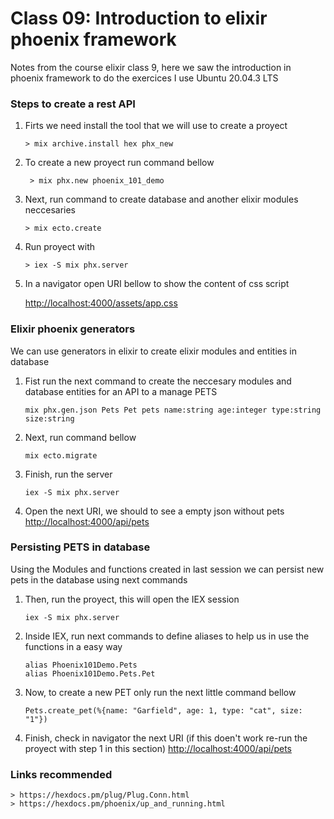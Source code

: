 # Class 09: Introduction to elixir phoenix framework

Notes from the course elixir class 9, here we saw the introduction in phoenix framework 
to do the exercices I use Ubuntu 20.04.3 LTS

### Steps to create a rest API

1. Firts we need install the tool that we will use to create a proyect 
    ```command
    > mix archive.install hex phx_new
    ```

2. To create a new proyect run command bellow
    ```command
     > mix phx.new phoenix_101_demo
    ```

3. Next, run command to create database and another elixir modules neccesaries
    ```command
    > mix ecto.create
    ```

4. Run proyect with
    ```command
    > iex -S mix phx.server
    ```

5. In a navigator open URI bellow to show the content of css script 

    [http://localhost:4000/assets/app.css](http://localhost:4000/assets/app.css)

### Elixir phoenix generators

We can use generators in elixir to create elixir modules and entities in database

1. Fist run the next command to create the neccesary modules and database entities for an API to a manage PETS
    ```command
    mix phx.gen.json Pets Pet pets name:string age:integer type:string size:string
    ```

2. Next, run command bellow 
    ```command 
    mix ecto.migrate
    ```

3. Finish, run the server
    ```command
    iex -S mix phx.server
    ```

4. Open the next URI, we should to see a empty json without pets 
    [http://localhost:4000/api/pets](http://localhost:4000/api/pets)

### Persisting PETS in database

Using the Modules and functions created in last session we can persist new pets in the database using next commands

1. Then, run the proyect, this will open the IEX session
    ```command
    iex -S mix phx.server
    ```

2. Inside IEX, run next commands to define aliases to help us in use the functions in a easy way
    ```command
    alias Phoenix101Demo.Pets
    alias Phoenix101Demo.Pets.Pet
    ```

3. Now, to create a new PET only run the next little command bellow
    ```command
    Pets.create_pet(%{name: "Garfield", age: 1, type: "cat", size: "1"})
    ```

4. Finish, check in navigator the next URI (if this doen't work re-run the proyect with step 1 in this section)
    [http://localhost:4000/api/pets](http://localhost:4000/api/pets)


### Links recommended
    > https://hexdocs.pm/plug/Plug.Conn.html
    > https://hexdocs.pm/phoenix/up_and_running.html
